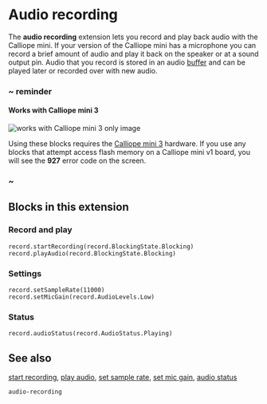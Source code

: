 # Audio recording

The **audio recording** extension lets you record and play back audio with the Calliope mini. If your version of the Calliope mini has a microphone you can record a brief amount of audio and play it back on the speaker or at a sound output pin. Audio that you record is stored in an audio [buffer](/types/buffer) and can be played later or recorded over with new audio.

### ~ reminder

#### Works with Calliope mini 3

![works with Calliope mini 3 only image](/static/v2/v2-only.png)

Using these blocks requires the [Calliope mini 3](/device/v2) hardware. If you use any blocks that attempt access flash memory on a Calliope mini v1 board, you will see the **927** error code on the screen.

### ~

## Blocks in this extension

### Record and play

```cards
record.startRecording(record.BlockingState.Blocking)
record.playAudio(record.BlockingState.Blocking)
```

### Settings

```cards
record.setSampleRate(11000)
record.setMicGain(record.AudioLevels.Low)
```

### Status

```cards
record.audioStatus(record.AudioStatus.Playing)
```

## See also

[start recording](/reference/record/start-recording),
[play audio](/reference/record/play-audio),
[set sample rate](/reference/record/set-sample-rate),
[set mic gain](/reference/record/set-mic-gain),
[audio status](/reference/record/audio-status)

```package
audio-recording
```